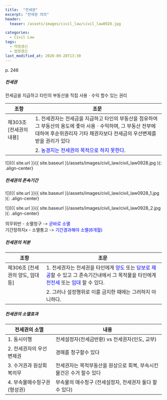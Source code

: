 ```yaml
---
title:  "전세권"
excerpt: "전세권 의의"
header:
  teaser: /assets/images/civil_law/civil_law0928.jpg

categories:
  - Civil Law
tags:
  - 약정갱신
  - 법정갱신
last_modified_at: 2020-09-28T13:30
---
```

p. 246  

##### 전세권      
전세금을 지급하고 타인의 부동산을 직접 사용ㆍ수익 할수 있는 권리  

|	<center>조항</center>			|		<center>조문</center>		|
| :-------------------------------------------	| :-------------------------------------------	|
| 제303조 [전세권의 내용]			 	| 1. 전세권자는 전세금을 지급하고 타인의 부동산을 점유하여 그 부동산의 용도에 좇아 사용ㆍ수익하며, 그 부동산 전부에 대하여 후순위권리자 기타 채권자보다 전세금의 우선변제를 받을 권리가 있다	|
| 			 			| 2. <span style="color:blue">농경지는 전세권의 목적으로 하지 못한다.</span>	|

![]({{ site.url }}{{ site.baseurl }}/assets/images/civil_law/civil_law0928.jpg   ){: .align-center} 


##### 전세권의 존속기간    

![]({{ site.url }}{{ site.baseurl }}/assets/images/civil_law/civil_law0928_1.jpg   ){: .align-center} 

![]({{ site.url }}{{ site.baseurl }}/assets/images/civil_law/civil_law0928_2.jpg   ){: .align-center} 


의무위반   - 소멸청구 -> <span style="color:blue">곧바로 소멸</span>  
기간정하지x - 소멸통고 -> <span style="color:blue">기간경과해야 소멸(6개월)</span>   


##### 전세권의 처분     

|	<center>조항</center>			|		<center>조문</center>		|
| :-------------------------------------------	| :-------------------------------------------	|
| 제306조 [전세권의 양도, 임대 등]		 	| 1. 전세권자는 전세권을 타인에게 <span style="color:blue">양도</span> 또는 <span style="color:blue">담보로 제공</span>할 수 있고 그 존속기간내에서 그 목적물을 타인에게 <span style="color:blue">전전세</span> 또는 <span style="color:blue">임대</span> 할 수 있다.	|
| 			 			| 2. 그러나 설정행위로 이를 금지한 때에는 그러하지 아니하다.	|


##### 전세권의 소멸효과    

|	<center>전세권의 소멸</center>		|		<center>내용</center>		|
| :-------------------------------------------	| :-------------------------------------------	|
| 1. 동시이행				 	| 전세설정자(전세금반환) vs 전세권자(인도, 교부)		|
| 2. 전세권자의 우선변제권			 	| 경매를 청구할수 있다					|
| 3. 수거권과 원상회복의무			 	| 전세권자는 목적부동산을 원상으로 회복, 부속시킨 물건은 수거 할수 있다	|
| 4. 부속물매수청구권(형성권)			 	| 부속물의 매수청구 (전세설정자, 전세권자 둘다 할수 있다)		|

